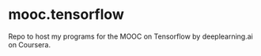 # mooc.tensorflow
Repo to host my programs for the MOOC on Tensorflow by deeplearning.ai on Coursera.

